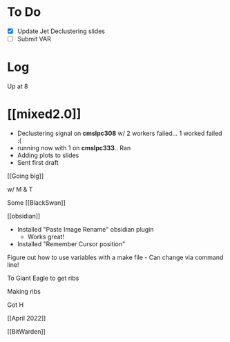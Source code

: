 
# To Do
- [x] Update Jet Declustering slides  
- [ ] Submit VAR
# Log

Up at 8

# [[mixed2.0]]
- Declustering signal on **cmslpc308** w/ 2 workers failed... 1 worked failed :( 
- running now with 1 on **cmslpc333**.. Ran
- Adding plots to slides
- Sent first draft


[[Going big]]

w/ M & T 

Some [[BlackSwan]]

[[obsidian]]
- Installed "Paste Image Rename" obsidian plugin
	- Works great!
- Installed "Remember Cursor position"

Figure out how to use variables with a make file 
	- Can change via command line! 


To Giant Eagle to get ribs

Making ribs

Got H 

[[April 2022]]

[[BitWarden]]







